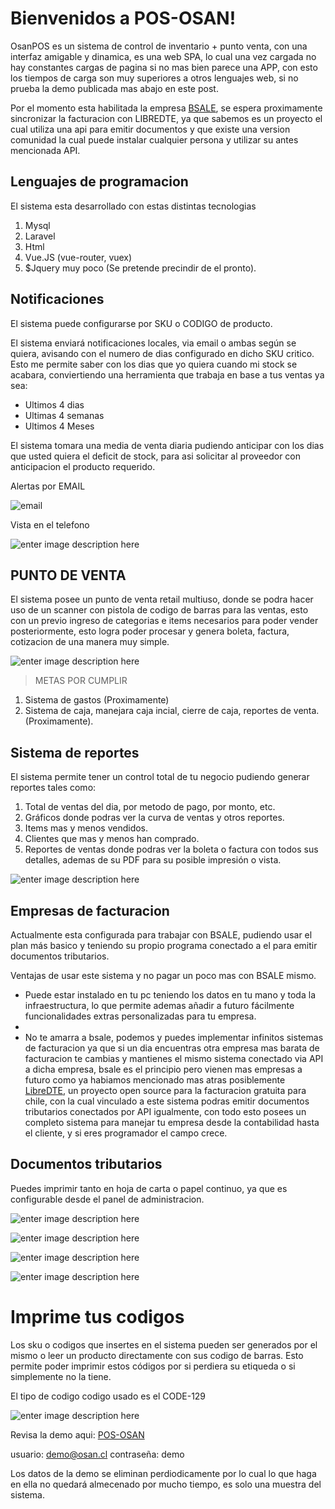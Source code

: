 # Bienvenidos a POS-OSAN!

OsanPOS es un sistema de control de inventario + punto venta, con una interfaz amigable
y dinamica, es una web SPA, lo cual una vez cargada no hay constantes cargas de pagina si no mas bien parece una APP, con esto los tiempos de carga son muy superiores a otros lenguajes web, si no prueba la demo publicada mas abajo en este post.

Por el momento esta habilitada la empresa [BSALE](https://www.bsale.cl/sheet/api-factura-electronica), se espera proximamente sincronizar la facturacion con LIBREDTE, ya que sabemos es un proyecto el cual utiliza una api para emitir documentos y que existe una version comunidad la cual puede instalar cualquier persona y utilizar su antes mencionada API.


## Lenguajes de programacion

El sistema esta desarrollado con estas distintas tecnologias

 1. Mysql
 2. Laravel
 3. Html
 4. Vue.JS (vue-router, vuex)
 5. $Jquery muy poco (Se pretende precindir de el pronto).

## Notificaciones

El sistema puede configurarse por SKU o CODIGO de producto.

El sistema enviará notificaciones locales, via email o ambas según se quiera, avisando con el numero de dias configurado en dicho SKU critico. Esto me permite saber con los dias que yo quiera cuando mi stock se acabara, conviertiendo una herramienta que trabaja en base a tus ventas ya sea:

 - Ultimos 4 dias
 - Ultimas 4 semanas
 - Ultimos 4 Meses

 El sistema tomara una media de venta diaria pudiendo anticipar con los dias que usted quiera el deficit de stock, para asi solicitar al proveedor con anticipacion el producto requerido.

Alertas por EMAIL

![email](https://github.com/joosweb/punto-de-venta-pos-bsale-libredte/blob/master/screenshots/Captura%20de%20Pantalla%202020-05-16%20a%20la%28s%29%2000.30.56.png?raw=true)

Vista en el telefono

![enter image description here](https://github.com/joosweb/punto-de-venta-pos-bsale-libredte/blob/master/screenshots/phone.jpg?raw=true)

## PUNTO DE VENTA

El sistema posee un punto de venta retail multiuso, donde se podra hacer uso de un scanner con pistola de codigo de barras para las ventas, esto con un previo ingreso de  categorias e items necesarios para poder vender posteriormente,
esto logra poder procesar y genera boleta, factura, cotizacion de una manera muy simple.

![enter image description here](https://github.com/joosweb/punto-de-venta-pos-bsale-libredte/blob/master/screenshots/Captura%20de%20Pantalla%202020-05-16%20a%20la%28s%29%2000.24.03.png?raw=true)

> METAS POR CUMPLIR

 1. Sistema de gastos (Proximamente)
 2. Sistema de caja, manejara caja incial, cierre de caja, reportes de venta. (Proximamente).

## Sistema de reportes

El sistema permite tener un control total de tu negocio pudiendo generar reportes tales como:

 1. Total de ventas del dia, por metodo de pago, por monto, etc.
 2. Gráficos donde podras ver la curva de ventas y otros reportes.
 3. Items mas y menos vendidos.
 4. Clientes que mas y menos han comprado.
 5. Reportes de ventas donde podras ver la boleta o factura con todos sus detalles, ademas de su PDF para su posible impresión o vista.

 ![enter image description here](https://github.com/joosweb/punto-de-venta-pos-bsale-libredte/blob/master/screenshots/screencapture-192-168-1-192-8000-2020-05-16-00_22_18.png?raw=true)

## Empresas de facturacion

Actualmente esta configurada para trabajar con BSALE, pudiendo usar el plan más basico y teniendo su propio programa conectado a el para emitir documentos tributarios.

Ventajas de usar este sistema y no pagar un poco mas con BSALE mismo.

 - Puede estar instalado en tu pc teniendo los datos en tu mano y toda la infraestructura, lo que permite ademas añadir a futuro fácilmente funcionalidades extras personalizadas para tu empresa.
 -
 - No te amarra a bsale, podemos y puedes implementar infinitos sistemas de facturacion ya que si un dia encuentras otra empresa mas barata de facturacion te cambias y mantienes el mismo sistema conectado via API  a dicha empresa, bsale es el principio pero vienen mas empresas a futuro como ya habiamos mencionado mas atras posiblemente  [LibreDTE](https://libredte.cl/), un proyecto open source para la facturacion gratuita para chile, con la cual vinculado a este sistema podras emitir documentos tributarios conectados por API igualmente, con todo esto posees un completo sistema para manejar tu empresa desde la contabilidad hasta el cliente, y si eres programador el campo crece.

## Documentos tributarios

Puedes imprimir tanto en hoja de carta o papel continuo, ya que es configurable desde el panel de administracion.

![enter image description here](https://github.com/joosweb/punto-de-venta-pos-bsale-libredte/blob/master/screenshots/documentos%20tributarios/Captura%20de%20Pantalla%202020-05-16%20a%20la%28s%29%2003.29.52.png?raw=true)

![enter image description here](https://github.com/joosweb/punto-de-venta-pos-bsale-libredte/blob/master/screenshots/documentos%20tributarios/Captura%20de%20Pantalla%202020-05-16%20a%20la%28s%29%2003.31.04.png?raw=true)

![enter image description here](https://github.com/joosweb/punto-de-venta-pos-bsale-libredte/blob/master/screenshots/documentos%20tributarios/Captura%20de%20Pantalla%202020-05-16%20a%20la%28s%29%2003.31.09.png?raw=true)

![enter image description here](https://github.com/joosweb/punto-de-venta-pos-bsale-libredte/blob/master/screenshots/documentos%20tributarios/Captura%20de%20Pantalla%202020-05-16%20a%20la%28s%29%2003.31.48.png?raw=true)

# Imprime tus codigos

Los sku o codigos que insertes en el sistema pueden ser generados por el mismo o leer un producto directamente con sus codigo de barras.
Esto permite poder imprimir estos códigos por si perdiera su etiqueda o si simplemente no la tiene.

El tipo de codigo codigo usado es el CODE-129

![enter image description here](https://github.com/joosweb/punto-de-venta-pos-bsale-libredte/blob/master/screenshots/Captura%20de%20Pantalla%202020-05-16%20a%20la%28s%29%2000.26.50.png?raw=true)

Revisa la demo aqui: [POS-OSAN](http://pos.osan.cl/)

usuario: demo@osan.cl
contraseña: demo

Los datos de la demo se eliminan perdiodicamente por lo cual lo que haga en ella no quedará almecenado por mucho tiempo, es solo una muestra del sistema.
